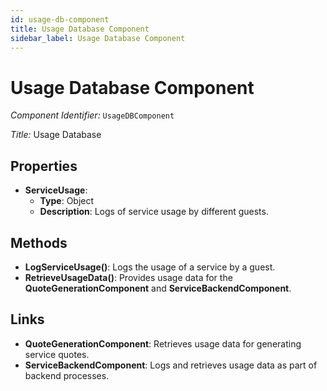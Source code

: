 ```yaml
---
id: usage-db-component
title: Usage Database Component
sidebar_label: Usage Database Component
---
```


# Usage Database Component

*Component Identifier:* `UsageDBComponent`

*Title:* Usage Database

## Properties
- **ServiceUsage**:
  - **Type**: Object
  - **Description**: Logs of service usage by different guests.

## Methods
- **LogServiceUsage()**: Logs the usage of a service by a guest.
- **RetrieveUsageData()**: Provides usage data for the **QuoteGenerationComponent** and **ServiceBackendComponent**.

## Links
- **QuoteGenerationComponent**: Retrieves usage data for generating service quotes.
- **ServiceBackendComponent**: Logs and retrieves usage data as part of backend processes.
